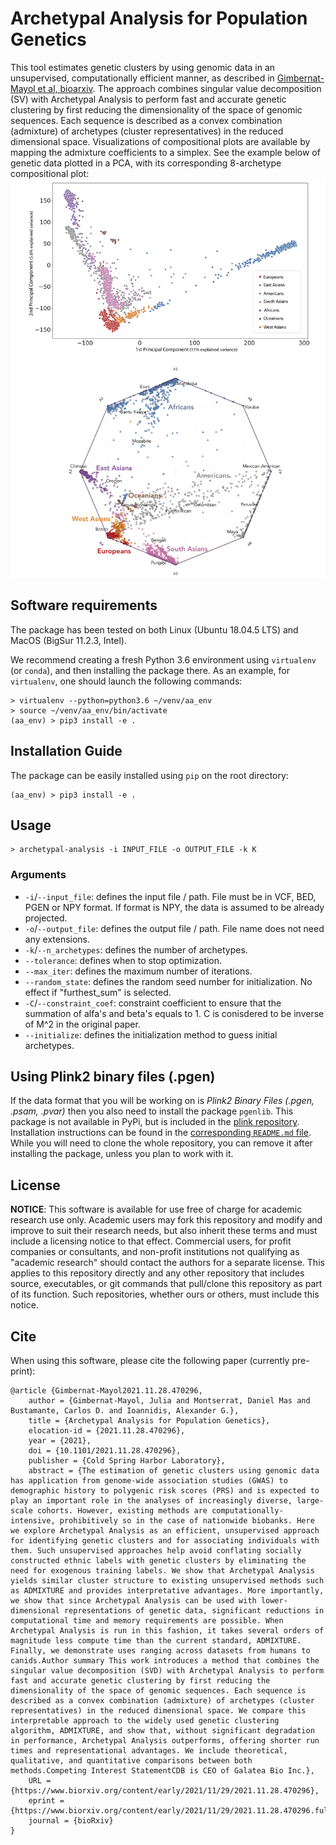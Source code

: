 # Archetypal Analysis for Population Genetics
This tool estimates genetic clusters by using genomic data in an unsupervised, computationally efficient manner, as described in [Gimbernat-Mayol et al, bioarxiv](https://www.biorxiv.org/content/10.1101/2021.11.28.470296v1). The approach combines singular value decomposition (SV) with Archetypal Analysis to perform fast and accurate genetic clustering by first reducing the dimensionality of the space of genomic sequences. Each sequence is described as a convex combination (admixture) of archetypes (cluster representatives) in the reduced dimensional space. Visualizations of compositional plots are available by mapping the admixture coefficients to a simplex. See the example below of genetic data plotted in a PCA, with its corresponding 8-archetype compositional plot:
![PCA and Compositional plot](https://github.com/AI-sandbox/archetypal-analysis/blob/master/pca-polygon.jpg)

## Software requirements

The package has been tested on both Linux (Ubuntu 18.04.5 LTS) and MacOS (BigSur 11.2.3, Intel).

We recommend creating a fresh Python 3.6 environment using `virtualenv` (or `conda`), and then installing the package there. As an example, for `virtualenv`, one should launch the following commands:

```console
> virtualenv --python=python3.6 ~/venv/aa_env
> source ~/venv/aa_env/bin/activate
(aa_env) > pip3 install -e .
```

## Installation Guide

The package can be easily installed using `pip` on the root directory:

```console
(aa_env) > pip3 install -e .
```

## Usage 

```console
> archetypal-analysis -i INPUT_FILE -o OUTPUT_FILE -k K
```

### Arguments

- `-i`/`--input_file`: defines the input file / path. File must be in VCF, BED, PGEN or NPY format. If format is NPY, the data is assumed to be already projected.
- `-o`/`--output_file`: defines the output file / path. File name does not need any extensions.
- `-k`/`--n_archetypes`: defines the number of archetypes.
- `--tolerance`: defines when to stop optimization.
- `--max_iter`: defines the maximum number of iterations.
- `--random_state`: defines the random seed number for initialization. No effect if "furthest_sum" is selected.                   
- `-C`/`--constraint_coef`: constraint coefficient to ensure that the summation of alfa's and beta's equals to 1. C is conisdered to be inverse of M^2 in the original paper.
- `--initialize`: defines the initialization method to guess initial archetypes.
## Using Plink2 binary files (.pgen)

If the data format that you will be working on is _Plink2 Binary Files (.pgen, .psam, .pvar)_ then you also need to install the package `pgenlib`. This package is not available in PyPi, but is included in the [plink repository](https://github.com/chrchang/plink-ng/tree/master/2.0/Python). Installation instructions can be found in the [corresponding `README.md` file](https://github.com/chrchang/plink-ng/blob/master/2.0/Python/ReadMe.md). While you will need to clone the whole repository, you can remove it after installing the package, unless you plan to work with it.

## License

**NOTICE**: This software is available for use free of charge for academic research use only. Academic users may fork this repository and modify and improve to suit their research needs, but also inherit these terms and must include a licensing notice to that effect. Commercial users, for profit companies or consultants, and non-profit institutions not qualifying as "academic research" should contact the authors for a separate license. This applies to this repository directly and any other repository that includes source, executables, or git commands that pull/clone this repository as part of its function. Such repositories, whether ours or others, must include this notice.

## Cite

When using this software, please cite the following paper (currently pre-print):

```{tex}
@article {Gimbernat-Mayol2021.11.28.470296,
	author = {Gimbernat-Mayol, Julia and Montserrat, Daniel Mas and Bustamante, Carlos D. and Ioannidis, Alexander G.},
	title = {Archetypal Analysis for Population Genetics},
	elocation-id = {2021.11.28.470296},
	year = {2021},
	doi = {10.1101/2021.11.28.470296},
	publisher = {Cold Spring Harbor Laboratory},
	abstract = {The estimation of genetic clusters using genomic data has application from genome-wide association studies (GWAS) to demographic history to polygenic risk scores (PRS) and is expected to play an important role in the analyses of increasingly diverse, large-scale cohorts. However, existing methods are computationally-intensive, prohibitively so in the case of nationwide biobanks. Here we explore Archetypal Analysis as an efficient, unsupervised approach for identifying genetic clusters and for associating individuals with them. Such unsupervised approaches help avoid conflating socially constructed ethnic labels with genetic clusters by eliminating the need for exogenous training labels. We show that Archetypal Analysis yields similar cluster structure to existing unsupervised methods such as ADMIXTURE and provides interpretative advantages. More importantly, we show that since Archetypal Analysis can be used with lower-dimensional representations of genetic data, significant reductions in computational time and memory requirements are possible. When Archetypal Analysis is run in this fashion, it takes several orders of magnitude less compute time than the current standard, ADMIXTURE. Finally, we demonstrate uses ranging across datasets from humans to canids.Author summary This work introduces a method that combines the singular value decomposition (SVD) with Archetypal Analysis to perform fast and accurate genetic clustering by first reducing the dimensionality of the space of genomic sequences. Each sequence is described as a convex combination (admixture) of archetypes (cluster representatives) in the reduced dimensional space. We compare this interpretable approach to the widely used genetic clustering algorithm, ADMIXTURE, and show that, without significant degradation in performance, Archetypal Analysis outperforms, offering shorter run times and representational advantages. We include theoretical, qualitative, and quantitative comparisons between both methods.Competing Interest StatementCDB is CEO of Galatea Bio Inc.},
	URL = {https://www.biorxiv.org/content/early/2021/11/29/2021.11.28.470296},
	eprint = {https://www.biorxiv.org/content/early/2021/11/29/2021.11.28.470296.full.pdf},
	journal = {bioRxiv}
}
```
